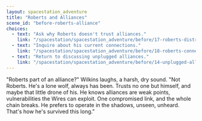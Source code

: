 ```yaml
---
layout: spacestation_adventure
title: "Roberts and Alliances"
scene_id: "before-roberts-alliance"
choices:
  - text: "Ask why Roberts doesn't trust alliances."
    link: "/spacestation/spacestation_adventure/before/17-roberts-distrust"
  - text: "Inquire about his current connections."
    link: "/spacestation/spacestation_adventure/before/18-roberts-connections"
  - text: "Return to discussing unplugged alliances."
    link: "/spacestation/spacestation_adventure/before/14-unplugged-alliances"
---
```


"Roberts part of an alliance?" Wilkins laughs, a harsh, dry sound. "Not Roberts. He's a lone wolf, always has been. Trusts no one but himself, and maybe that little drone of his. He knows alliances are weak points, vulnerabilities the Wires can exploit. One compromised link, and the whole chain breaks. He prefers to operate in the shadows, unseen, unheard. That's how he's survived this long."
